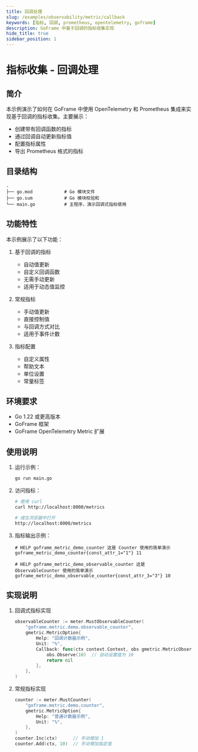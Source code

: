 ```yaml
---
title: 回调处理
slug: /examples/observability/metric/callback
keywords: [指标, 回调, prometheus, opentelemetry, goframe]
description: GoFrame 中基于回调的指标收集实现
hide_title: true
sidebar_position: 1
---
```


# 指标收集 - 回调处理

## 简介

本示例演示了如何在 GoFrame 中使用 OpenTelemetry 和 Prometheus 集成来实现基于回调的指标收集。主要展示：
- 创建带有回调函数的指标
- 通过回调自动更新指标值
- 配置指标属性
- 导出 Prometheus 格式的指标

## 目录结构

```
.
├── go.mod            # Go 模块文件
├── go.sum            # Go 模块校验和
└── main.go           # 主程序，演示回调式指标使用
```

## 功能特性

本示例展示了以下功能：

1. 基于回调的指标
   - 自动值更新
   - 自定义回调函数
   - 无需手动更新
   - 适用于动态值监控

2. 常规指标
   - 手动值更新
   - 直接控制值
   - 与回调方式对比
   - 适用于事件计数

3. 指标配置
   - 自定义属性
   - 帮助文本
   - 单位设置
   - 常量标签

## 环境要求

- Go 1.22 或更高版本
- GoFrame 框架
- GoFrame OpenTelemetry Metric 扩展

## 使用说明

1. 运行示例：
   ```bash
   go run main.go
   ```

2. 访问指标：
   ```bash
   # 使用 curl
   curl http://localhost:8000/metrics
   
   # 或在浏览器中打开
   http://localhost:8000/metrics
   ```

3. 指标输出示例：
   ```
   # HELP goframe_metric_demo_counter 这是 Counter 使用的简单演示
   goframe_metric_demo_counter{const_attr_1="1"} 11
   
   # HELP goframe_metric_demo_observable_counter 这是 ObservableCounter 使用的简单演示
   goframe_metric_demo_observable_counter{const_attr_3="3"} 10
   ```

## 实现说明

1. 回调式指标实现
   ```go
   observableCounter := meter.MustObservableCounter(
       "goframe.metric.demo.observable_counter",
       gmetric.MetricOption{
           Help: "回调计数器示例",
           Unit: "%",
           Callback: func(ctx context.Context, obs gmetric.MetricObserver) error {
               obs.Observe(10)  // 自动设置值为 10
               return nil
           },
       },
   )
   ```

2. 常规指标实现
   ```go
   counter := meter.MustCounter(
       "goframe.metric.demo.counter",
       gmetric.MetricOption{
           Help: "普通计数器示例",
           Unit: "%",
       },
   )
   counter.Inc(ctx)      // 手动增加 1
   counter.Add(ctx, 10)  // 手动增加指定值
   ```
